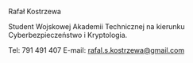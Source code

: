 Rafał Kostrzewa

Student Wojskowej Akademii Technicznej na kierunku Cyberbezpieczeństwo i Kryptologia.

Tel: 791 491 407
E-mail: rafal.s.kostrzewa@gmail.com

